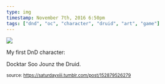 ```yaml
---
type: img
timestamp: November 7th, 2016 6:50pm
tags: ["dnd", "oc", "character", "druid", "art", "game"]
---
```

<img src="https://saturdayxiii.github.io/media/media/152879526279.png"/>
                                                                                          
My first DnD character: 

Docktar Soo Jounz the Druid.
 
                                    
                
                
                
                
                                
<small>source: https://saturdayxiii.tumblr.com/post/152879526279</small>